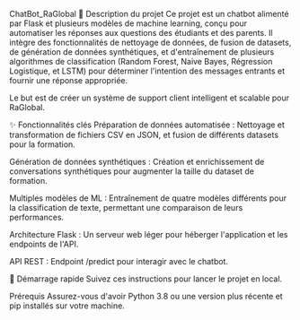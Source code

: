 ChatBot_RaGlobal 🤖 Description du projet Ce projet est un chatbot alimenté par Flask et plusieurs modèles de machine learning, conçu pour automatiser les réponses aux questions des étudiants et des parents. Il intègre des fonctionnalités de nettoyage de données, de fusion de datasets, de génération de données synthétiques, et d'entraînement de plusieurs algorithmes de classification (Random Forest, Naive Bayes, Régression Logistique, et LSTM) pour déterminer l'intention des messages entrants et fournir une réponse appropriée.

Le but est de créer un système de support client intelligent et scalable pour RaGlobal.

✨ Fonctionnalités clés Préparation de données automatisée : Nettoyage et transformation de fichiers CSV en JSON, et fusion de différents datasets pour la formation.

Génération de données synthétiques : Création et enrichissement de conversations synthétiques pour augmenter la taille du dataset de formation.

Multiples modèles de ML : Entraînement de quatre modèles différents pour la classification de texte, permettant une comparaison de leurs performances.

Architecture Flask : Un serveur web léger pour héberger l'application et les endpoints de l'API.

API REST : Endpoint /predict pour interagir avec le chatbot.

🚀 Démarrage rapide Suivez ces instructions pour lancer le projet en local.

Prérequis Assurez-vous d'avoir Python 3.8 ou une version plus récente et pip installés sur votre machine.
